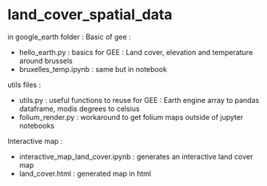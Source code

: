 # land_cover_spatial_data

in google_earth folder : 
Basic of gee : 
 * hello_earth.py : basics for GEE : Land cover, elevation and temperature around brussels
 * bruxelles_temp.ipynb : same but in notebook

utils files : 
 * utils.py : useful functions to reuse for GEE : Earth engine array to pandas dataframe, modis degrees to celsius
 * folium_render.py : workaround to get folium maps outside of jupyter notebooks

Interactive map : 
  * interactive_map_land_cover.ipynb : generates an interactive land cover map
  * land_cover.html : generated map in html

